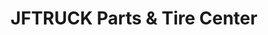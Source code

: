 ---
title: "JFTRUCK Parts & Tire Center"
url: /cebu/jftruck-parts-and-tire-center/
shop: car parts
---